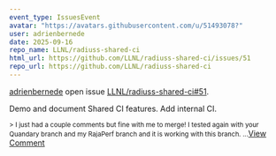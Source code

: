 ```yaml
---
event_type: IssuesEvent
avatar: "https://avatars.githubusercontent.com/u/51493078?"
user: adrienbernede
date: 2025-09-16
repo_name: LLNL/radiuss-shared-ci
html_url: https://github.com/LLNL/radiuss-shared-ci/issues/51
repo_url: https://github.com/LLNL/radiuss-shared-ci
---
```


<a href='https://github.com/adrienbernede' target='_blank'>adrienbernede</a> open issue <a href='https://github.com/LLNL/radiuss-shared-ci/issues/51' target='_blank'>LLNL/radiuss-shared-ci#51</a>.

<p>Demo and document Shared CI features. Add internal CI.</p><small>> I just had a couple comments but fine with me to merge! I tested again with your Quandary branch and my RajaPerf branch and it is working with this branch....</small><a href='https://github.com/LLNL/radiuss-shared-ci/issues/51' target='_blank'>View Comment</a>